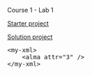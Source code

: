 Course 1 - Lab 1

[Starter project](assets/courses/course1/lab1/starter.zip)

[Solution project](assets/courses/course1/lab1/solution.zip)

<pre class="prettyprint lang-html">&lt;my-xml&gt;
    &lt;alma attr=&quot;3&quot; /&gt;
&lt;/my-xml&gt;
</pre>